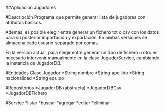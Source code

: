 ##Aplicación Jugadores

#Descripción
Programa que permite generar lista de jugadores con atributos básicos.

Además, es posible elegir entre generar un fichero txt o csv con los datos para su posterior
importación y exportación. En ambas versiones se almacena cada usuario separado por comas.

En la versión actual, para elegir entre generar un tipo de fichero u otro es necesario intervenir manualmente
en la clase JugadorService, cambiando la instancia de JugadorDB.

#Entidades
Clase Jugador
*String nombre
*String apellido
*String nacionalidad
*String equipo

#Repositorios
*JugadorDB (abstracta)
*JugadorDBCsv
*JugadorDBFichero

#Service
*listar
*buscar
*agregar
*editar
*eliminar

